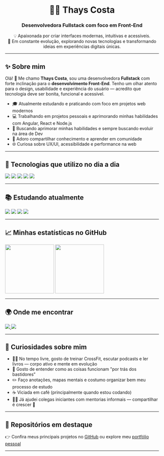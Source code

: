 <h1 align="center">👩‍💻 Thays Costa</h1>
<h3 align="center">Desenvolvedora Fullstack com foco em Front-End</h3>

<p align="center">
💡 Apaixonada por criar interfaces modernas, intuitivas e acessíveis.<br>
🌱 Em constante evolução, explorando novas tecnologias e transformando ideias em experiências digitais únicas.
</p>

---

## ✨ Sobre mim

Olá! 👋 Me chamo **Thays Costa**, sou uma desenvolvedora **Fullstack** com forte inclinação para o **desenvolvimento Front-End**. Tenho um olhar atento para o design, usabilidade e experiência do usuário — acredito que tecnologia deve ser bonita, funcional e acessível.

- 🎓 Atualmente estudando e praticando com foco em projetos web modernos
- 💻 Trabalhando em projetos pessoais e aprimorando minhas habilidades com Angular, React e Node.js
- 🎯 Buscando aprimorar minhas habilidades e sempre buscando evoluir na área de Dev
- 🤝 Adoro compartilhar conhecimento e aprender em comunidade
- 🌐 Curiosa sobre UX/UI, acessibilidade e performance na web

---

## 🚀 Tecnologias que utilizo no dia a dia

<p align="left">
  <img src="https://img.shields.io/badge/HTML5-E34F26?style=for-the-badge&logo=html5&logoColor=white" />
  <img src="https://img.shields.io/badge/CSS3-1572B6?style=for-the-badge&logo=css3&logoColor=white" />
  <img src="https://img.shields.io/badge/JavaScript-F7DF1E?style=for-the-badge&logo=javascript&logoColor=323330" />
  <img src="https://img.shields.io/badge/React-20232A?style=for-the-badge&logo=react&logoColor=61DAFB" />
  <img src="https://img.shields.io/badge/Node.js-339933?style=for-the-badge&logo=nodedotjs&logoColor=white" />
</p>

---

## 📚 Estudando atualmente

<p>
  <img src="https://img.shields.io/badge/Angular-DD0031?style=for-the-badge&logo=angular&logoColor=white" />
  <img src="https://img.shields.io/badge/TypeScript-3178C6?style=for-the-badge&logo=typescript&logoColor=white" />
  <img src="https://img.shields.io/badge/Java-ED8B00?style=for-the-badge&logo=openjdk&logoColor=white" />
  <img src="https://img.shields.io/badge/Testes%20Unitários-Jest/Cypress-green?style=for-the-badge" />
</p>

---

## 📈 Minhas estatísticas no GitHub

<p>
  <img height="160em" src="https://github-readme-stats.vercel.app/api?username=Thayscosta95&show_icons=true&theme=radical&hide_border=true" />
  <img height="160em" src="https://github-readme-stats.vercel.app/api/top-langs/?username=Thayscosta95&layout=compact&theme=radical&hide_border=true" />
</p>

---

## 🌍 Onde me encontrar

<p>
  <a href="https://www.linkedin.com/in/thayscosta/" target="_blank">
    <img src="https://img.shields.io/badge/LinkedIn-0A66C2?style=for-the-badge&logo=linkedin&logoColor=white"/>
  </a>
  <a href="https://thayscosta95.github.io/Portfolio-Thays/" target="_blank">
    <img src="https://img.shields.io/badge/Portfólio-EC5FA4?style=for-the-badge&logo=githubpages&logoColor=white"/>
  </a>
</p>

---

## 💬 Curiosidades sobre mim

- 🏋️‍♀️ No tempo livre, gosto de treinar CrossFit, escutar podcasts e ler livros — corpo ativo e mente em evolução  
- 🧠 Gosto de entender como as coisas funcionam "por trás dos bastidores"  
- ✏️ Faço anotações, mapas mentais e costumo organizar bem meu processo de estudo  
- ☕ Viciada em café (principalmente quando estou codando)  
- 👩‍🏫 Já ajudei colegas iniciantes com mentorias informais — compartilhar é crescer 💙  

---

## 📌 Repositórios em destaque

👉 Confira meus principais projetos no [GitHub](https://github.com/Thayscosta95?tab=repositories) ou explore meu [portfólio pessoal](https://thayscosta95.github.io/Portfolio-Thays/)

---
